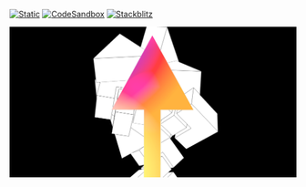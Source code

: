 [![Static](https://img.shields.io/badge/demo-%23646CFF.svg?logo=html5&logoColor=white)](https://pmndrs.github.io/examples/pmndrs-vercel)
[![CodeSandbox](https://img.shields.io/badge/codesandbox-040404?logo=codesandbox&logoColor=DBDBDB)](https://codesandbox.io/s/github/pmndrs/examples/tree/main/apps/pmndrs-vercel)
[![Stackblitz](https://img.shields.io/badge/stackblitz-fff?logo=Stackblitz&logoColor=1389FD)](https://stackblitz.com/github/pmndrs/examples/tree/main/apps/pmndrs-vercel)

![](thumbnail.png)

